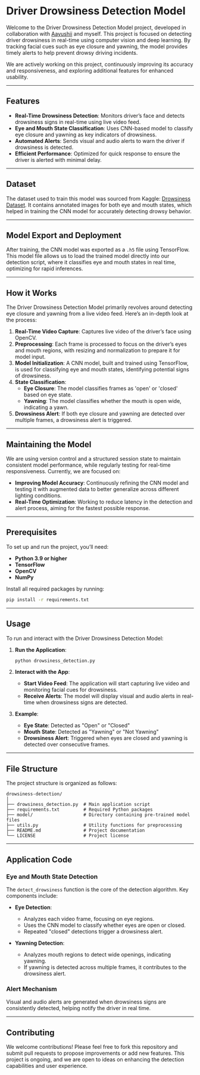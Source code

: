 # Driver Drowsiness Detection Model

Welcome to the Driver Drowsiness Detection Model project, developed in collaboration with [Aayushii](https://github.com/aayushii31) and myself. This project is focused on detecting driver drowsiness in real-time using computer vision and deep learning. By tracking facial cues such as eye closure and yawning, the model provides timely alerts to help prevent drowsy driving incidents.

We are actively working on this project, continuously improving its accuracy and responsiveness, and exploring additional features for enhanced usability.

---

## Features

- **Real-Time Drowsiness Detection**: Monitors driver’s face and detects drowsiness signs in real-time using live video feed.
- **Eye and Mouth State Classification**: Uses CNN-based model to classify eye closure and yawning as key indicators of drowsiness.
- **Automated Alerts**: Sends visual and audio alerts to warn the driver if drowsiness is detected.
- **Efficient Performance**: Optimized for quick response to ensure the driver is alerted with minimal delay.

---

## Dataset

The dataset used to train this model was sourced from Kaggle:
[Drowsiness Dataset](https://www.kaggle.com/datasets/dheerajperumandla/drowsiness-dataset). It contains annotated images for both eye and mouth states, which helped in training the CNN model for accurately detecting drowsy behavior.

---

## Model Export and Deployment

After training, the CNN model was exported as a `.h5` file using TensorFlow. This model file allows us to load the trained model directly into our detection script, where it classifies eye and mouth states in real time, optimizing for rapid inferences.

---

## How it Works

The Driver Drowsiness Detection Model primarily revolves around detecting eye closure and yawning from a live video feed. Here’s an in-depth look at the process:

1. **Real-Time Video Capture**: Captures live video of the driver’s face using OpenCV.
2. **Preprocessing**: Each frame is processed to focus on the driver’s eyes and mouth regions, with resizing and normalization to prepare it for model input.
3. **Model Initialization**: A CNN model, built and trained using TensorFlow, is used for classifying eye and mouth states, identifying potential signs of drowsiness.
4. **State Classification**:
   - **Eye Closure**: The model classifies frames as 'open' or 'closed' based on eye state.
   - **Yawning**: The model classifies whether the mouth is open wide, indicating a yawn.
5. **Drowsiness Alert**: If both eye closure and yawning are detected over multiple frames, a drowsiness alert is triggered.

---

## Maintaining the Model

We are using version control and a structured session state to maintain consistent model performance, while regularly testing for real-time responsiveness. Currently, we are focused on:

- **Improving Model Accuracy**: Continuously refining the CNN model and testing it with augmented data to better generalize across different lighting conditions.
- **Real-Time Optimization**: Working to reduce latency in the detection and alert process, aiming for the fastest possible response.

---

## Prerequisites

To set up and run the project, you’ll need:

- **Python 3.9 or higher**
- **TensorFlow**
- **OpenCV**
- **NumPy**

Install all required packages by running:

```bash
pip install -r requirements.txt
```

---

## Usage

To run and interact with the Driver Drowsiness Detection Model:

1. **Run the Application**:
   ```bash
   python drowsiness_detection.py
   ```

2. **Interact with the App**:
   - **Start Video Feed**: The application will start capturing live video and monitoring facial cues for drowsiness.
   - **Receive Alerts**: The model will display visual and audio alerts in real-time when drowsiness signs are detected.

3. **Example**:
   - **Eye State**: Detected as "Open" or "Closed"
   - **Mouth State**: Detected as "Yawning" or "Not Yawning"
   - **Drowsiness Alert**: Triggered when eyes are closed and yawning is detected over consecutive frames.

---

## File Structure

The project structure is organized as follows:

```
drowsiness-detection/
│
├── drowsiness_detection.py  # Main application script
├── requirements.txt         # Required Python packages
├── model/                   # Directory containing pre-trained model files
├── utils.py                 # Utility functions for preprocessing
├── README.md                # Project documentation
└── LICENSE                  # Project license
```

---

## Application Code

### Eye and Mouth State Detection

The `detect_drowsiness` function is the core of the detection algorithm. Key components include:

- **Eye Detection**:
   - Analyzes each video frame, focusing on eye regions.
   - Uses the CNN model to classify whether eyes are open or closed.
   - Repeated "closed" detections trigger a drowsiness alert.

- **Yawning Detection**:
   - Analyzes mouth regions to detect wide openings, indicating yawning.
   - If yawning is detected across multiple frames, it contributes to the drowsiness alert.

### Alert Mechanism

Visual and audio alerts are generated when drowsiness signs are consistently detected, helping notify the driver in real time.

---

## Contributing

We welcome contributions! Please feel free to fork this repository and submit pull requests to propose improvements or add new features. This project is ongoing, and we are open to ideas on enhancing the detection capabilities and user experience.

